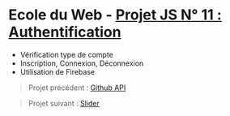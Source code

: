 # Ecole du Web - [Projet JS N° 11 : Authentification](https://www.ecole-du-web.net/)
* Vérification type de compte
* Inscription, Connexion, Déconnexion
* Utilisation de Firebase

> Projet précédent : [Github API](https://github.com/Zenitude/ecoleWeb-projetjs-githubapi)

> Projet suivant : [Slider](https://github.com/Zenitude/ecoleWeb-projetjs-slider)
